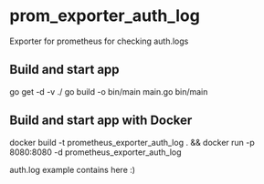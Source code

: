 # prom_exporter_auth_log
Exporter for prometheus for checking auth.logs

## Build and start app

go get -d -v ./ 
go build -o bin/main main.go
bin/main

## Build and start app with Docker

docker build -t prometheus_exporter_auth_log . &&  docker run -p 8080:8080 -d prometheus_exporter_auth_log

auth.log example contains here :)

